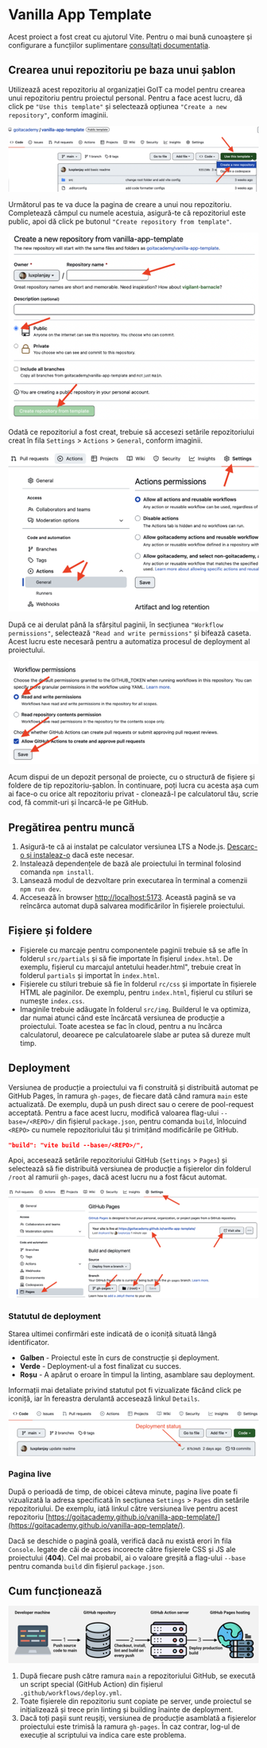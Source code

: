 # Vanilla App Template

Acest proiect a fost creat cu ajutorul Vite. Pentru o mai bună cunoaștere 
și configurare a funcțiilor suplimentare [consultați documentația](https://vitejs.dev/).

## Crearea unui repozitoriu pe baza unui șablon

Utilizează acest repozitoriu al organizației GoIT ca model pentru crearea unui 
repozitoriu pentru proiectul personal. Pentru a face acest lucru, dă click pe 
`"Use this template"` și selectează opțiunea `"Create a new repository"`, conform 
imaginii.

![Creating repo from a template step 1](./assets/template-step-1.png)

Următorul pas te va duce la pagina de creare a unui nou repozitoriu. Completează 
câmpul cu numele acestuia, asigură-te că repozitoriul este public, apoi dă click pe 
butonul `"Create repository from template"`.

![Creating repo from a template step 2](./assets/template-step-2.png)

Odată ce repozitoriul a fost creat, trebuie să accesezi setările repozitoriului 
creat în fila `Settings` > `Actions` > `General`, conform imaginii.

![Settings GitHub Actions permissions step 1](./assets/gh-actions-perm-1.png)

După ce ai derulat până la sfârșitul paginii, în secțiunea `"Workflow 
permissions"`, selectează `"Read and write permissions"` și bifează caseta. Acest 
lucru este necesară pentru a automatiza procesul de deployment al proiectului.

![Settings GitHub Actions permissions step 2](./assets/gh-actions-perm-2.png)

Acum dispui de un depozit personal de proiecte, cu o structură de fișiere și foldere 
de tip repozitoriu-șablon. În continuare, poți lucra cu acesta așa cum ai face-o cu 
orice alt repozitoriu privat - clonează-l pe calculatorul tău, scrie cod, 
fă commit-uri și încarcă-le pe GitHub.

## Pregătirea pentru muncă

1. Asigură-te că ai instalat pe calculator versiunea LTS a Node.js.
   [Descarc-o și instaleaz-o](https://nodejs.org/en/) dacă este necesar.
2. Instalează dependențele de bază ale proiectului în terminal folosind comanda `npm install`.
3. Lansează modul de dezvoltare prin executarea în terminal a comenzii `npm run dev`.
4. Accesează în browser [http://localhost:5173](http://localhost:5173).
Această pagină se va reîncărca automat după salvarea modificărilor în fișierele proiectului.

## Fișiere și foldere

- Fișierele cu marcaje pentru componentele paginii trebuie să se afle în folderul `src/partials` și să fie importate în fișierul `index.html`. De exemplu, fișierul cu marcajul antetului header.html", trebuie creat în folderul `partials` și importat în `index.html`.
- Fișierele cu stiluri trebuie să fie în folderul `rc/css` și importate în fișierele HTML ale paginilor. De exemplu, pentru `index.html`, fișierul cu stiluri se numește `index.css`.
- Imaginile trebuie adăugate în folderul `src/img`. Builderul le va optimiza, dar numai atunci când este încărcată versiunea de producție a proiectului. Toate acestea se fac în cloud, pentru a nu încărca calculatorul, deoarece pe calculatoarele slabe ar putea să dureze mult timp.

## Deployment

Versiunea de producție a proiectului va fi construită și distribuită automat pe 
GitHub Pages, în ramura `gh-pages`, de fiecare dată când ramura `main` este 
actualizată. De exemplu, după un push direct sau o cerere de pool-request acceptată. 
Pentru a face acest lucru, modifică valoarea flag-ului `--base=/<REPO>/` din 
fișierul `package.json`, pentru comanda `build`, înlocuind `<REPO>` cu numele 
repozitoriului tău și trimițând modificările pe
GitHub.

```json
"build": "vite build --base=/<REPO>/",
```

Apoi, accesează setările repozitoriului GitHub (`Settings` > `Pages`) și selectează 
să fie distribuită versiunea de producție a fișierelor din folderul `/root` al 
ramurii `gh-pages`, dacă acest lucru nu a fost făcut automat.

![GitHub Pages settings](./assets/repo-settings.png)

### Statutul de deployment

Starea ultimei confirmări este indicată de o iconiță situată lângă identificator.

- **Galben** - Proiectul este în curs de construcție și deployment.
- **Verde** - Deployment-ul a fost finalizat cu succes.
- **Roșu** - A apărut o eroare în timpul la linting, asamblare sau deployment.

Informații mai detaliate privind statutul pot fi vizualizate făcând click pe 
iconiță, iar în fereastra derulantă accesează linkul `Details`.

![Deployment status](./assets/deploy-status.png)

### Pagina live

După o perioadă de timp, de obicei câteva minute, pagina live poate fi vizualizată 
la adresa specificată în secțiunea `Settings` > `Pages` din setările repozitoriului. 
De exemplu, iată linkul către versiunea live pentru acest repozitoriu
[https://goitacademy.github.io/vanilla-app-template/](https://goitacademy.github.io/vanilla-app-template/).

Dacă se deschide o pagină goală, verifică dacă nu există erori în fila `Console`. 
legate de căi de acces incorecte către fișierele CSS și JS ale proiectului 
(**404**). Cel mai probabil, ai o valoare greșită a flag-ului `--base` pentru 
comanda `build` din fișierul `package.json`.

## Cum funcționează

![How it works](./assets/how-it-works.png)

1. După fiecare push către ramura `main` a repozitoriului GitHub, se execută un script special (GitHub Action) din fișierul `.github/workflows/deploy.yml`.
2. Toate fișierele din repozitoriu sunt copiate pe server, unde proiectul se inițializează și trece prin linting și building înainte de deployment.
3. Dacă toți pașii sunt reușiți, versiunea de producție asamblată a fișierelor proiectului este trimisă la ramura `gh-pages`. În caz contrar, log-ul de execuție al scriptului va indica care este problema.
